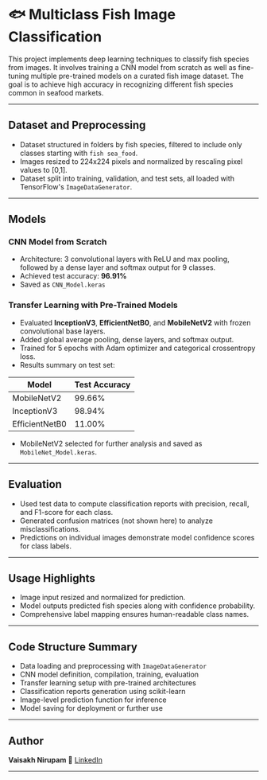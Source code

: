 # 🐟 Multiclass Fish Image Classification

This project implements deep learning techniques to classify fish species from images. It involves training a CNN model from scratch as well as fine-tuning multiple pre-trained models on a curated fish image dataset. The goal is to achieve high accuracy in recognizing different fish species common in seafood markets.

---

## Dataset and Preprocessing

- Dataset structured in folders by fish species, filtered to include only classes starting with `fish sea_food`.
- Images resized to 224x224 pixels and normalized by rescaling pixel values to [0,1].
- Dataset split into training, validation, and test sets, all loaded with TensorFlow's `ImageDataGenerator`.

---

## Models

### CNN Model from Scratch

- Architecture: 3 convolutional layers with ReLU and max pooling, followed by a dense layer and softmax output for 9 classes.
- Achieved test accuracy: **96.91%**
- Saved as `CNN_Model.keras`

### Transfer Learning with Pre-Trained Models

- Evaluated **InceptionV3**, **EfficientNetB0**, and **MobileNetV2** with frozen convolutional base layers.
- Added global average pooling, dense layers, and softmax output.
- Trained for 5 epochs with Adam optimizer and categorical crossentropy loss.
- Results summary on test set:

| Model          | Test Accuracy |
| -------------- | ------------- |
| MobileNetV2    | 99.66%        |
| InceptionV3    | 98.94%        |
| EfficientNetB0 | 11.00%        |

- MobileNetV2 selected for further analysis and saved as `MobileNet_Model.keras`.

---

## Evaluation

- Used test data to compute classification reports with precision, recall, and F1-score for each class.
- Generated confusion matrices (not shown here) to analyze misclassifications.
- Predictions on individual images demonstrate model confidence scores for class labels.

---

## Usage Highlights

- Image input resized and normalized for prediction.
- Model outputs predicted fish species along with confidence probability.
- Comprehensive label mapping ensures human-readable class names.

---

## Code Structure Summary

- Data loading and preprocessing with `ImageDataGenerator`
- CNN model definition, compilation, training, evaluation
- Transfer learning setup with pre-trained architectures
- Classification reports generation using scikit-learn
- Image-level prediction function for inference
- Model saving for deployment or further use

---

## Author

**Vaisakh Nirupam**
🔗 [LinkedIn](https://www.linkedin.com/in/vaisakh-nirupam)

---
